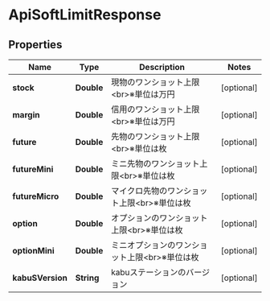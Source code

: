 # ApiSoftLimitResponse

## Properties
Name | Type | Description | Notes
------------ | ------------- | ------------- | -------------
**stock** | **Double** | 現物のワンショット上限&lt;br&gt;※単位は万円 |  [optional]
**margin** | **Double** | 信用のワンショット上限&lt;br&gt;※単位は万円 |  [optional]
**future** | **Double** | 先物のワンショット上限&lt;br&gt;※単位は枚 |  [optional]
**futureMini** | **Double** | ミニ先物のワンショット上限&lt;br&gt;※単位は枚 |  [optional]
**futureMicro** | **Double** | マイクロ先物のワンショット上限&lt;br&gt;※単位は枚 |  [optional]
**option** | **Double** | オプションのワンショット上限&lt;br&gt;※単位は枚 |  [optional]
**optionMini** | **Double** | ミニオプションのワンショット上限&lt;br&gt;※単位は枚 |  [optional]
**kabuSVersion** | **String** | kabuステーションのバージョン |  [optional]
